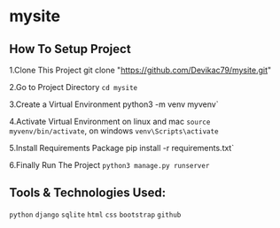 # mysite

## How To Setup Project

1.Clone This Project git clone "https://github.com/Devikac79/mysite.git"

2.Go to Project Directory `cd mysite`

3.Create a Virtual Environment  python3 -m venv myvenv`

4.Activate Virtual Environment on linux and mac  `source myvenv/bin/activate`, on windows `venv\Scripts\activate`

5.Install Requirements Package  pip install -r requirements.txt`

6.Finally Run The Project `python3 manage.py runserver`

## Tools & Technologies Used:

`python` `django` `sqlite` `html` `css` `bootstrap` `github`
